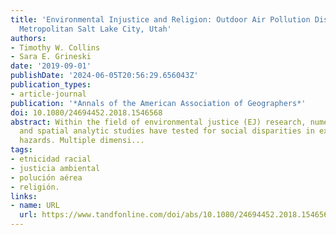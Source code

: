```yaml
---
title: 'Environmental Injustice and Religion: Outdoor Air Pollution Disparities in
  Metropolitan Salt Lake City, Utah'
authors:
- Timothy W. Collins
- Sara E. Grineski
date: '2019-09-01'
publishDate: '2024-06-05T20:56:29.656043Z'
publication_types:
- article-journal
publication: '*Annals of the American Association of Geographers*'
doi: 10.1080/24694452.2018.1546568
abstract: Within the field of environmental justice (EJ) research, numerous quantitative
  and spatial analytic studies have tested for social disparities in exposure to environmental
  hazards. Multiple dimensi...
tags:
- etnicidad racial
- justicia ambiental
- polución aérea
- religión.
links:
- name: URL
  url: https://www.tandfonline.com/doi/abs/10.1080/24694452.2018.1546568
---
```

